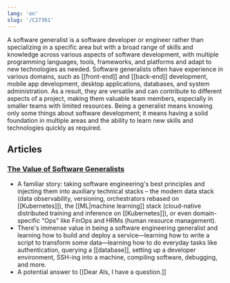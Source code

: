 ```yaml
---
lang: 'en'
slug: '/C27361'
---
```


A software generalist is a software developer or engineer rather than specializing in a specific area but with a broad range of skills and knowledge across various aspects of software development, with multiple programming languages, tools, frameworks, and platforms and adapt to new technologies as needed. Software generalists often have experience in various domains, such as [[front-end]] and [[back-end]] development, mobile app development, desktop applications, databases, and system administration. As a result, they are versatile and can contribute to different aspects of a project, making them valuable team members, especially in smaller teams with limited resources. Being a generalist means knowing only some things about software development; it means having a solid foundation in multiple areas and the ability to learn new skills and technologies quickly as required.

## Articles

### [The Value of Software Generalists](https://matt-rickard.ghost.io/the-value-of-software-generalists/)

- A familiar story: taking software engineering's best principles and injecting them into auxiliary technical stacks – the modern data stack (data observability, versioning, orchestrators rebased on [[Kubernetes]]), the [[ML|machine learning]] stack (cloud-native distributed training and inference on [[Kubernetes]]), or even domain-specific "Ops" like FinOps and HRMs (human resource management).
- There's immense value in being a software engineering generalist and learning how to build and deploy a service—learning how to write a script to transform some data—learning how to do everyday tasks like authentication, querying a [[database]], setting up a developer environment, SSH-ing into a machine, compiling software, debugging, and more.
- A potential answer to [[Dear AIs, I have a question.]]
